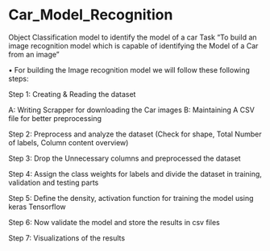 # Car_Model_Recognition
Object Classification model to identify the model of a car 
Task
“To build an image recognition model which is capable of identifying the Model of a Car from an image”

•	For building the Image recognition model we will follow these following steps:

Step 1:  Creating & Reading the dataset 

A: Writing Scrapper for downloading the Car images
B: Maintaining A CSV file for better preprocessing 

Step 2: Preprocess and analyze the dataset (Check for shape, Total Number of labels, Column content overview)

Step 3: Drop the Unnecessary columns and preprocessed the dataset

Step 4: Assign the class weights for labels and divide the dataset in training, validation and testing parts 

Step 5: Define the density, activation function for training the model using keras Tensorflow

Step 6: Now validate the model and store the results in csv files

Step 7: Visualizations of the results
